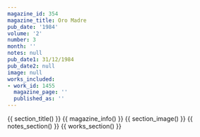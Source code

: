 ```yaml
---
magazine_id: 354
magazine_title: Oro Madre
pub_date: '1984'
volume: '2'
number: 3
month: ''
notes: null
pub_date1: 31/12/1984
pub_date2: null
image: null
works_included:
- work_id: 1455
  magazine_page: ''
  published_as: ''
---
```


{{ section_title() }}
{{ magazine_info() }}
{{ section_image() }}
{{ notes_section() }}
{{ works_section() }}
